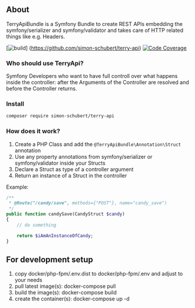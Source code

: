 ## About
TerryApiBundle is a Symfony Bundle to create REST APIs embedding the symfony/serializer and symfony/validator and takes care of HTTP related things like e.g. Headers.

[![build](https://github.com/simon-schubert/terry-api/workflows/build/badge.svg)]
(https://github.com/simon-schubert/terry-api)
[![Code Coverage](https://codecov.io/gh/simon-schubert/terry-api/branch/master/graph/badge.svg)](https://codecov.io/gh/simon-schubert/terry-api)

### Who should use TerryApi?
Symfony Developers who want to have full controll over what happens inside the controller: after the Arguments of the Controller are resolved and before the Controller returns.

### Install
```sh
composer require simon-schubert/terry-api
```

### How does it work?
1. Create a PHP Class and add the `@TerryApiBundle\Annotation\Struct` annotation
1. Use any property annotations from symfony/serializer or symfony/validator inside your Structs
1. Declare a Struct as type of a controller argument 
1. Return an instance of a Struct in the controller

Example:
```php
/**
 * @Route("/candy/save", methods={"POST"}, name="candy_save")
 */
public function candySave(CandyStruct $candy)
{
    // do something

    return $iAmAnInstanceOfCandy;
}
```

## For development setup
1. copy docker/php-fpm/.env.dist to docker/php-fpm/.env and adjust to your needs
1. pull latest image(s): docker-compose pull
1. build the image(s): docker-compose build
1. create the container(s): docker-compose up -d